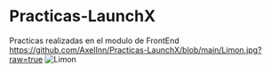# Practicas-LaunchX
Practicas realizadas en el modulo de FrontEnd
https://github.com/AxelInn/Practicas-LaunchX/blob/main/Limon.jpg?raw=true
![Limon](https://user-images.githubusercontent.com/114268496/193730476-71fb007a-e88d-44c3-8337-5583123d6862.jpg)
